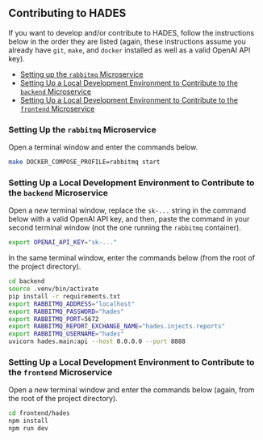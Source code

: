 ## Contributing to HADES
If you want to develop and/or contribute to HADES, follow the instructions below in the order they are listed (again, these instructions assume you already have `git`, `make`, and `docker` installed as well as a valid OpenAI API key).
* [Setting up the `rabbitmq` Microservice](#setting-up-the-rabbitmq-microservice)
* [Setting Up a Local Development Environment to Contribute to the `backend` Microservice](#setting-up-a-local-development-environment-to-contribute-to-the-backend-microservice)
* [Setting Up a Local Development Environment to Contribute to the `frontend` Microservice](#setting-up-a-local-development-environment-to-contribute-to-the-frontend-microservice)

### Setting Up the `rabbitmq` Microservice
Open a terminal window and enter the commands below.
```bash
make DOCKER_COMPOSE_PROFILE=rabbitmq start
```

### Setting Up a Local Development Environment to Contribute to the `backend` Microservice
Open a _new_ terminal window, replace the `sk-...` string in the command below with a valid OpenAI API key, and then, paste the command in your second terminal window (not the one running the `rabbitmq` container). 
```bash
export OPENAI_API_KEY="sk-..."
```

In the same terminal window, enter the commands below (from the root of the project directory).
```bash
cd backend
source .venv/bin/activate
pip install -r requirements.txt 
export RABBITMQ_ADDRESS="localhost"
export RABBITMQ_PASSWORD="hades"
export RABBITMQ_PORT=5672
export RABBITMQ_REPORT_EXCHANGE_NAME="hades.injects.reports"
export RABBITMQ_USERNAME="hades"
uvicorn hades.main:api --host 0.0.0.0 --port 8888
```

### Setting Up a Local Development Environment to Contribute to the `frontend` Microservice
Open a _new_ terminal window and enter the commands below (again, from the root of the project directory).
```bash
cd frontend/hades
npm install
npm run dev
```

